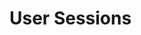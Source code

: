 # User Sessions

<figure><img src="../../../.gitbook/assets/image (46).png" alt=""><figcaption></figcaption></figure>
